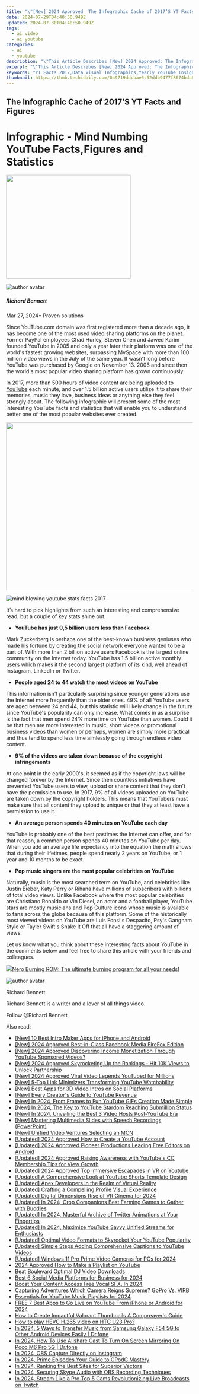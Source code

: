 ```yaml
---
title: "\"[New] 2024 Approved  The Infographic Cache of 2017’S YT Facts and Figures\""
date: 2024-07-29T04:40:50.949Z
updated: 2024-07-30T04:40:50.949Z
tags:
  - ai video
  - ai youtube
categories:
  - ai
  - youtube
description: "\"This Article Describes [New] 2024 Approved: The Infographic Cache of 2017’S YT Facts and Figures\""
excerpt: "\"This Article Describes [New] 2024 Approved: The Infographic Cache of 2017’S YT Facts and Figures\""
keywords: "YT Facts 2017,Data Visual Infographics,Yearly YouTube Insights,Popular Youtube Trends,YouTube Statistics Graph,Video Content Analysis,Social Media Trend Charts"
thumbnail: https://thmb.techidaily.com/0a9719ddcbae5c52ddb9477f8674bda6f7443fbaaf23c9836dcb573723ce4b8e.jpg
---
```


## The Infographic Cache of 2017’S YT Facts and Figures

# Infographic - Mind Numbing YouTube Facts,Figures and Statistics

<!-- affiliate ads begin -->
<a href="https://getlyla.pxf.io/c/5597632/1455723/15391" target="_top" id="1455723"><img src="//a.impactradius-go.com/display-ad/15391-1455723" border="0" alt="" width="336" height="280"/></a><img height="0" width="0" src="https://imp.pxf.io/i/5597632/1455723/15391" style="position:absolute;visibility:hidden;" border="0" />
<!-- affiliate ads end -->
![author avatar](https://images.wondershare.com/filmora/article-images/richard-bennett.jpg)

##### Richard Bennett

 Mar 27, 2024• Proven solutions

Since YouTube.com domain was first registered more than a decade ago, it has become one of the most used video sharing platforms on the planet. Former PayPal employees Chad Hurley, Steven Chen and Jawed Karim founded YouTube in 2005 and only a year later their platform was one of the world's fastest growing websites, surpassing MySpace with more than 100 million video views in the July of the same year. It wasn't long before YouTube was purchased by Google on November 13\. 2006 and since then the world's most popular video sharing platform has grown continuously.

In 2017, more than 500 hours of video content are being uploaded to [YouTube](https://tools.techidaily.com/wondershare/filmora/download/) each minute, and over 1.5 billion active users utilize it to share their memories, music they love, business ideas or anything else they feel strongly about. The following infographic will present some of the most interesting YouTube facts and statistics that will enable you to understand better one of the most popular websites ever created.

<!-- affiliate ads begin -->
<a href="https://ukaidot.sjv.io/c/5597632/1793234/19578" target="_top" id="1793234"><img src="//a.impactradius-go.com/display-ad/19578-1793234" border="0" alt="" width="678" height="452"/></a><img height="0" width="0" src="https://imp.pxf.io/i/5597632/1793234/19578" style="position:absolute;visibility:hidden;" border="0" />
<!-- affiliate ads end -->
![mind blowing youtube stats facts 2017](https://filmora.wondershare.com/youtube-video-editing/mind-blowing-youtube-stats-facts-2017.jpg)

It’s hard to pick highlights from such an interesting and comprehensive read, but a couple of key stats shine out.

* **YouTube has just 0,5 billion users less than Facebook**

Mark Zuckerberg is perhaps one of the best-known business geniuses who made his fortune by creating the social network everyone wanted to be a part of. With more than 2 billion active users Facebook is the largest online community on the Internet today. YouTube has 1.5 billion active monthly users which makes it the second largest platform of its kind, well ahead of Instagram, LinkedIn or Twitter.

* **People aged 24 to 44 watch the most videos on YouTube**

This information isn't particularly surprising since younger generations use the Internet more frequently than the older ones. 49% of all YouTube users are aged between 24 and 44, but this statistic will likely change in the future since YouTube's popularity can only increase. What comes in as a surprise is the fact that men spend 24% more time on YouTube than women. Could it be that men are more interested in music, short videos or promotional business videos than women or perhaps, women are simply more practical and thus tend to spend less time aimlessly going through endless video content.

* **9% of the videos are taken down because of the copyright infringements**

At one point in the early 2000's, it seemed as if the copyright laws will be changed forever by the Internet. Since then countless initiatives have prevented YouTube users to view, upload or share content that they don't have the permission to use. In 2017, 9% of all videos uploaded on YouTube are taken down by the copyright holders. This means that YouTubers must make sure that all content they upload is unique or that they at least have a permission to use it.

* **An average person spends 40 minutes on YouTube each day**

YouTube is probably one of the best pastimes the Internet can offer, and for that reason, a common person spends 40 minutes on YouTube per day. When you add an average life expectancy into the equation the math shows that during their lifetimes, people spend nearly 2 years on YouTube, or 1 year and 10 months to be exact.

* **Pop music singers are the most popular celebrities on YouTube**

Naturally, music is the most searched term on YouTube, and celebrities like Justin Bieber, Katy Perry or Rihana have millions of subscribers with billions of total video views. Unlike Facebook where the most popular celebrities are Christiano Ronaldo or Vin Diesel, an actor and a football player, YouTube stars are mostly musicians and Pop Culture icons whose music is available to fans across the globe because of this platform. Some of the historically most viewed videos on YouTube are Luis Fonsi's Despacito, Psy's Gangnam Style or Tayler Swift's Shake it Off that all have a staggering amount of views.

Let us know what you think about these interesting facts about YouTube in the comments below and feel free to share this article with your friends and colleagues.

<!-- affiliate ads begin -->
<a href="https://store.nero.com/order/checkout.php?PRODS=39694080&QTY=1&AFFILIATE=108875&CART=1"><img src="http://cdnwww.nero.com/nero-com-wAssets/img/banners/2023/nbr/fire/Screenshot_1red_gb.jpg" border="0">Nero Burning ROM:
The ultimate burning program for all your needs!</a>
<!-- affiliate ads end -->
![author avatar](https://images.wondershare.com/filmora/article-images/richard-bennett.jpg)

Richard Bennett

Richard Bennett is a writer and a lover of all things video.

Follow @Richard Bennett


<ins class="adsbygoogle"
     style="display:block"
     data-ad-format="autorelaxed"
     data-ad-client="ca-pub-7571918770474297"
     data-ad-slot="1223367746"></ins>



<ins class="adsbygoogle"
     style="display:block"
     data-ad-client="ca-pub-7571918770474297"
     data-ad-slot="8358498916"
     data-ad-format="auto"
     data-full-width-responsive="true"></ins>

<span class="atpl-alsoreadstyle">Also read:</span>
<div><ul>
<li><a href="https://youtube-webster.techidaily.com/0-best-intro-maker-apps-for-iphone-and-android/"><u>[New] 10 Best Intro Maker Apps for iPhone and Android</u></a></li>
<li><a href="https://facebook-video-recording.techidaily.com/new-2024-approved-best-in-class-facebook-media-firefox-edition/"><u>[New] 2024 Approved  Best-in-Class Facebook Media  FireFox Edition</u></a></li>
<li><a href="https://youtube-webster.techidaily.com/024-approved-discovering-income-monetization-through-youtube-sponsored-videos/"><u>[New] 2024 Approved  Discovering Income  Monetization Through YouTube Sponsored Videos?</u></a></li>
<li><a href="https://youtube-webster.techidaily.com/024-approved-skyrocketing-up-the-rankings-hit-10k-views-to-unlock-partnership/"><u>[New] 2024 Approved  Skyrocketing Up the Rankings - Hit 10K Views to Unlock Partnership</u></a></li>
<li><a href="https://youtube-webster.techidaily.com/024-approved-viral-video-legends-youtubed-for-millions/"><u>[New] 2024 Approved  Viral Video Legends  YouTubed for Millions</u></a></li>
<li><a href="https://youtube-webster.techidaily.com/-top-link-minimizers-transforming-youtube-watchability/"><u>[New] 5-Top Link Minimizers Transforming YouTube Watchability</u></a></li>
<li><a href="https://youtube-webster.techidaily.com/est-apps-for-3d-video-intros-on-social-platforms/"><u>[New] Best Apps for 3D Video Intros on Social Platforms</u></a></li>
<li><a href="https://youtube-webster.techidaily.com/very-creators-guide-to-youtube-revenue/"><u>[New] Every Creator's Guide to YouTube Revenue</u></a></li>
<li><a href="https://youtube-webster.techidaily.com/n-2024-from-frames-to-fun-youtube-gifs-creation-made-simple/"><u>[New] In 2024, From Frames to Fun  YouTube GIFs Creation Made Simple</u></a></li>
<li><a href="https://youtube-webster.techidaily.com/n-2024-the-key-to-youtube-stardom-reaching-submillion-status/"><u>[New] In 2024, The Key to YouTube Stardom  Reaching Submillion Status</u></a></li>
<li><a href="https://youtube-webster.techidaily.com/n-2024-unveiling-the-best-3-video-hosts-post-youtube-era/"><u>[New] In 2024, Unveiling the Best 3 Video Hosts Post-YouTube Era</u></a></li>
<li><a href="https://extra-skills.techidaily.com/new-mastering-multimedia-slides-with-speech-recordings-powerpoint/"><u>[New] Mastering Multimedia Slides with Speech Recordings (PowerPoint)</u></a></li>
<li><a href="https://youtube-webster.techidaily.com/nified-video-ventures-selecting-an-mcn/"><u>[New] Unified Video Ventures  Selecting an MCN</u></a></li>
<li><a href="https://youtube-webster.techidaily.com/ed-2024-approved-how-to-create-a-youtube-account/"><u>[Updated] 2024 Approved  How to Create a YouTube Account</u></a></li>
<li><a href="https://youtube-webster.techidaily.com/ed-2024-approved-pioneer-productions-leading-free-editors-on-android/"><u>[Updated] 2024 Approved  Pioneer Productions  Leading Free Editors on Android</u></a></li>
<li><a href="https://youtube-webster.techidaily.com/ed-2024-approved-raising-awareness-with-youtubes-cc-membership-tips-for-view-growth/"><u>[Updated] 2024 Approved  Raising Awareness with YouTube's CC Membership  Tips for View Growth</u></a></li>
<li><a href="https://youtube-webster.techidaily.com/ed-2024-approved-top-immersive-escapades-in-vr-on-youtube/"><u>[Updated] 2024 Approved  Top Immersive Escapades in VR on Youtube</u></a></li>
<li><a href="https://youtube-webster.techidaily.com/ed-a-comprehensive-look-at-youtube-shorts-template-design/"><u>[Updated] A Comprehensive Look at YouTube Shorts Template Design</u></a></li>
<li><a href="https://extra-resources.techidaily.com/updated-apex-developers-in-the-realm-of-virtual-reality/"><u>[Updated] Apex Developers in the Realm of Virtual Reality</u></a></li>
<li><a href="https://facebook-clips.techidaily.com/updated-crafting-a-compelling-profile-visual-experience/"><u>[Updated] Crafting a Compelling Profile Visual Experience</u></a></li>
<li><a href="https://vp-tips.techidaily.com/updated-digital-dimensions-rise-of-vr-cinema-for-2024/"><u>[Updated] Digital Dimensions  Rise of VR Cinema for 2024</u></a></li>
<li><a href="https://on-screen-recording.techidaily.com/updated-in-2024-crop-companions-best-farming-games-to-gather-with-buddies/"><u>[Updated] In 2024, Crop Companions  Best Farming Games to Gather with Buddies</u></a></li>
<li><a href="https://twitter-videos.techidaily.com/updated-in-2024-masterful-archive-of-twitter-animations-at-your-fingertips/"><u>[Updated] In 2024, Masterful Archive of Twitter Animations at Your Fingertips</u></a></li>
<li><a href="https://youtube-webster.techidaily.com/ed-in-2024-maximize-youtube-savvy-unified-streams-for-enthusiasts/"><u>[Updated] In 2024, Maximize YouTube Savvy  Unified Streams for Enthusiasts</u></a></li>
<li><a href="https://youtube-webster.techidaily.com/ed-optimal-video-formats-to-skyrocket-your-youtube-popularity/"><u>[Updated] Optimal Video Formats to Skyrocket Your YouTube Popularity</u></a></li>
<li><a href="https://youtube-webster.techidaily.com/ed-simple-steps-adding-comprehensive-captions-to-youtube-videos/"><u>[Updated] Simple Steps  Adding Comprehensive Captions to YouTube Videos</u></a></li>
<li><a href="https://screen-mirroring-recording.techidaily.com/updated-windows-11-pro-prime-video-cameras-for-pcs-for-2024/"><u>[Updated] Windows 11 Pro  Prime Video Cameras for PCs for 2024</u></a></li>
<li><a href="https://youtube-webster.techidaily.com/approved-how-to-make-a-playlist-on-youtube/"><u>2024 Approved  How to Make a Playlist on YouTube</u></a></li>
<li><a href="https://youtube-webster.techidaily.com/boulevard-optimal-dj-video-downloads/"><u>Beat Boulevard  Optimal DJ Video Downloads</u></a></li>
<li><a href="https://extra-approaches.techidaily.com/best-6-social-media-platforms-for-business-for-2024/"><u>Best 6 Social Media Platforms for Business for 2024</u></a></li>
<li><a href="https://eaxpv-info.techidaily.com/boost-your-content-access-free-vocal-sfx-in-2024/"><u>Boost Your Content  Access Free Vocal SFX, In 2024</u></a></li>
<li><a href="https://fox-blue.techidaily.com/capturing-adventures-which-camera-reigns-supreme-gopro-vs-virb/"><u>Capturing Adventures  Which Camera Reigns Supreme? GoPro Vs. VIRB</u></a></li>
<li><a href="https://youtube-webster.techidaily.com/tials-for-youtube-music-playlists-for-2024/"><u>Essentials for YouTube Music Playlists for 2024</u></a></li>
<li><a href="https://youtube-tips.techidaily.com/7-best-apps-to-go-live-on-youtube-from-iphone-or-android-for-2024/"><u>FREE 7 Best Apps to Go Live on YouTube From iPhone or Android for 2024</u></a></li>
<li><a href="https://youtube-webster.techidaily.com/o-create-impactful-valorant-thumbnails-a-compreayers-guide/"><u>How to Create Impactful Valorant Thumbnails  A Compreayer's Guide</u></a></li>
<li><a href="https://blog-min.techidaily.com/how-to-play-hevc-h-265-video-on-htc-u23-pro-by-aiseesoft-video-converter-play-hevc-video-on-android/"><u>How to play HEVC H.265 video on HTC U23 Pro?</u></a></li>
<li><a href="https://android-transfer.techidaily.com/in-2024-5-ways-to-transfer-music-from-samsung-galaxy-f54-5g-to-other-android-devices-easily-drfone-by-drfone-transfer-from-android-transfer-from-android/"><u>In 2024, 5 Ways to Transfer Music from Samsung Galaxy F54 5G to Other Android Devices Easily | Dr.fone</u></a></li>
<li><a href="https://screen-mirror.techidaily.com/in-2024-how-to-use-allshare-cast-to-turn-on-screen-mirroring-on-poco-m6-pro-5g-drfone-by-drfone-android/"><u>In 2024, How To Use Allshare Cast To Turn On Screen Mirroring On Poco M6 Pro 5G | Dr.fone</u></a></li>
<li><a href="https://screen-capture.techidaily.com/in-2024-obs-capture-directly-on-instagram/"><u>In 2024, OBS Capture Directly on Instagram</u></a></li>
<li><a href="https://extra-guidance.techidaily.com/in-2024-prime-episodes-your-guide-to-gpodc-mastery/"><u>In 2024, Prime Episodes  Your Guide to GPodC Mastery</u></a></li>
<li><a href="https://extra-skills.techidaily.com/in-2024-ranking-the-best-sites-for-superior-vectors/"><u>In 2024, Ranking the Best Sites for Superior Vectors</u></a></li>
<li><a href="https://screen-capture.techidaily.com/in-2024-securing-skype-audio-with-obs-recording-techniques/"><u>In 2024, Securing Skype Audio with OBS Recording Techniques</u></a></li>
<li><a href="https://screen-sharing-recording.techidaily.com/in-2024-stream-like-a-pro-top-5-cams-revolutionizing-live-broadcasts-on-twitch/"><u>In 2024, Stream Like a Pro  Top 5 Cams Revolutionizing Live Broadcasts on Twitch</u></a></li>
</ul></div>
